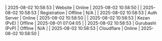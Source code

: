 | 2025-08-02 10:58:53 | Website | Online | 2025-08-02 10:58:50 |
| 2025-08-02 10:58:53 | Registration | Offline | N/A |
| 2025-08-02 10:58:53 | Auth Server | Online | 2025-08-02 10:58:50 |
| 2025-08-02 10:58:53 | Kezan (PvE) | Offline | 2025-08-01 07:04:05 |
| 2025-08-02 10:58:53 | Gurubashi (PvP) | Offline | N/A |
| 2025-08-02 10:58:53 | Cloudflare | Online | 2025-08-02 10:58:50 |
